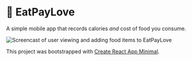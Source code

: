 # 👄 EatPayLove

A simple mobile app that records calories *and* cost of food you consume.

![Screencast of user viewing and adding food items to EatPayLove](https://i.imgur.com/A6elCpy.gif)

This project was bootstrapped with [Create React App Minimal](http://conwy.codes/cram).